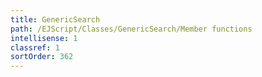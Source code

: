 ```yaml
---
title: GenericSearch
path: /EJScript/Classes/GenericSearch/Member functions
intellisense: 1
classref: 1
sortOrder: 362
---
```






